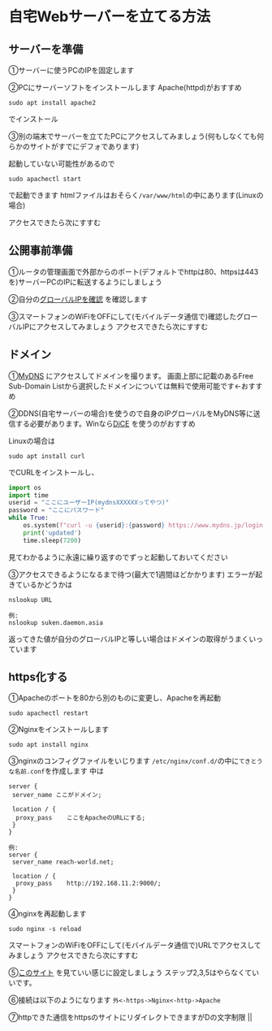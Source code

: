 # 自宅Webサーバーを立てる方法
## サーバーを準備
①サーバーに使うPCのIPを固定します

②PCにサーバーソフトをインストールします
Apache(httpd)がおすすめ
```
sudo apt install apache2
```
でインストール

③別の端末でサーバーを立てたPCにアクセスしてみましょう(何もしなくても何らかのサイトがすでにデフォであります)

起動していない可能性があるので
```
sudo apachectl start
```
で起動できます
htmlファイルはおそらく`/var/www/html`の中にあります(Linuxの場合)

アクセスできたら次にすすむ

## 公開事前準備
①ルータの管理画面で外部からのポート(デフォルトでhttpは80、httpsは443を)サーバーPCのIPに転送するようにしましょう

②自分の[グローバルIPを確認](https://www.cman.jp/network/support/go_access.cgi) を確認します

③スマートフォンのWiFiをOFFにして(モバイルデータ通信で)確認したグローバルIPにアクセスしてみましょう
アクセスできたら次にすすむ

## ドメイン
①[MyDNS](https://www.mydns.jp/) にアクセスしてドメインを撮ります。
画面上部に記載のあるFree Sub-Domain Listから選択したドメインについては無料で使用可能です←おすすめ

②DDNS(自宅サーバーの場合)を使うので自身のIPグローバルをMyDNS等に送信する必要があります。Winなら[DiCE](https://forest.watch.impress.co.jp/library/software/dice/) を使うのがおすすめ

Linuxの場合は
```
sudo apt install curl
```
でCURLをインストールし、
```python
import os
import time
userid = "ここにユーザーIP(mydnsXXXXXXってやつ)"
password = "ここにパスワード"
while True:
    os.system(f"curl -u {userid}:{password} https://www.mydns.jp/login.html")
    print('updated')
    time.sleep(7200)
```
見てわかるように永遠に繰り返すのでずっと起動しておいてください

③アクセスできるようになるまで待つ(最大で1週間ほどかかります)
エラーが起きているかどうかは
```
nslookup URL

例:
nslookup suken.daemon.asia
```
返ってきた値が自分のグローバルIPと等しい場合はドメインの取得がうまくいっています

## https化する
①Apacheのポートを80から別のものに変更し、Apacheを再起動
```
sudo apachectl restart
```
②Nginxをインストールします
```
sudo apt install nginx
```
③nginxのコンフィグファイルをいじります
`/etc/nginx/conf.d/`の中に`てきとうな名前.conf`を作成します
中は
```
server {
 server_name ここがドメイン;

 location / {
  proxy_pass    ここをApacheのURLにする;
 }
}

例:
server {
 server_name reach-world.net;

 location / {
  proxy_pass    http://192.168.11.2:9000/;
 }
}
```
④nginxを再起動します
```
sudo nginx -s reload
```
スマートフォンのWiFiをOFFにして(モバイルデータ通信で)URLでアクセスしてみましょう
アクセスできたら次にすすむ

⑤[このサイト](https://www.digitalocean.com/community/tutorials/how-to-secure-nginx-with-let-s-encrypt-on-ubuntu-20-04-ja) を見ていい感じに設定しましょう
ステップ2,3,5はやらなくていいです。

⑥接続は以下のようになります
`外<-https->Nginx<-http->Apache`

⑦httpできた通信をhttpsのサイトにリダイレクトできますがDの文字制限
||
